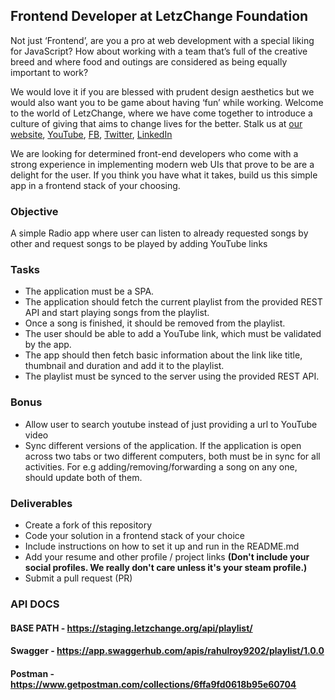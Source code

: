## Frontend Developer at LetzChange Foundation

Not just ‘Frontend’, are you a pro at web development with a special liking for JavaScript? How about working with a team that’s full of the creative breed and where food and outings are considered as being equally important to work?

We would love it if you are blessed with prudent design aesthetics but we would also want you to be game about having ‘fun’ while working. Welcome to the world of LetzChange, where we have come together to introduce a culture of giving that aims to change lives for the better.
Stalk us at [our website](https://letzchange.org), [YouTube](https://www.youtube.com/user/LetzChange), [FB](https://facebook.com/LetzChange), [Twitter](https://twitter.com/letz_change), [LinkedIn](https://www.linkedin.com/company/letzchange-org)

We are looking for determined front-end developers who come with a strong experience in implementing modern web UIs that prove to be are a delight for the user. If you think you have what it takes, build us this simple app in a frontend stack of your choosing.

### Objective
A simple Radio app where user can listen to already requested songs by other and request songs to be played by adding YouTube links

### Tasks
- The application must be a SPA.
- The application should fetch the current playlist from the provided REST API and start playing songs from the playlist.
- Once a song is finished, it should be removed from the playlist.
- The user should be able to add a YouTube link, which must be validated by the app.
- The app should then fetch basic information about the link like title, thumbnail and duration and add it to the playlist.
- The playlist must be synced to the server using the provided REST API. 

### Bonus
- Allow user to search youtube instead of just providing a url to YouTube video
- Sync different versions of the application. If the application is open across two tabs or two different computers, both must be in sync for all activities. For e.g adding/removing/forwarding a song on any one, should update both of them.

### Deliverables
- Create a fork of this repository
- Code your solution in a frontend stack of your choice
- Include instructions on how to set it up and run in the README.md
- Add your resume and other profile / project links **(Don't include your social profiles. We really don't care unless it's your steam profile.)**
- Submit a pull request (PR)

### API DOCS
#### BASE PATH - https://staging.letzchange.org/api/playlist/

#### Swagger - https://app.swaggerhub.com/apis/rahulroy9202/playlist/1.0.0
#### Postman - https://www.getpostman.com/collections/6ffa9fd0618b95e60704
